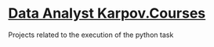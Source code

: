 # [Data Analyst Karpov.Courses](https://karpov.courses/analytics)

Projects related to the execution of the python task
